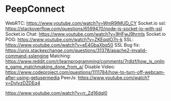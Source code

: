 # PeepConnect
WebRTC:         https://www.youtube.com/watch?v=WmR9IMUD_CY
Socket.io ssl:  https://stackoverflow.com/questions/6599470/node-js-socket-io-with-ssl
Socket.io Chat: https://www.youtube.com/watch?v=9HFwJ9hrmls
Socket.io POG:  https://www.youtube.com/watch?v=ZKEqqIO7n-k
SSL:            https://www.youtube.com/watch?v=eE4GbaXbq50
SSL Bug fix:    https://unix.stackexchange.com/questions/31378/apache2-invalid-command-sslengine
Matching:       https://www.reddit.com/r/learnprogramming/comments/7rdlzf/how_is_online_game_matchmaking_done_from_a/
Disable Video:  https://www.codeproject.com/questions/1111784/how-to-turn-off-webcam-after-using-getusermedia
PeerJs:         https://www.youtube.com/watch?v=DvlyzDZDEq4

https://www.youtube.com/watch?v=rr_Zd16dql0
